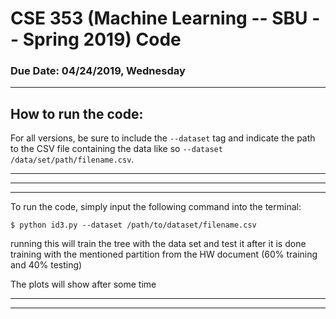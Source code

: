 # CSE 353 (Machine Learning -- SBU -- Spring 2019) Code 
### Due Date: 04/24/2019, Wednesday
---
## How to run the code:
For all versions, be sure to include the `--dataset` tag and indicate the path to the CSV file containing the data like so `--dataset /data/set/path/filename.csv`.

---
---
---
To run the code, simply input the following command into the terminal:

    $ python id3.py --dataset /path/to/dataset/filename.csv

running this will train the tree with the data set and test it after it is done training with the mentioned partition from the HW document (60% training and 40% testing)

The plots will show after some time

---
---



## 
